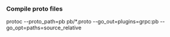 ### Compile proto files 
protoc --proto_path=pb pb/*.proto --go_out=plugins=grpc:pb --go_opt=paths=source_relative
